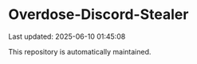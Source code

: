# Overdose-Discord-Stealer

Last updated: 2025-06-10 01:45:08

This repository is automatically maintained.
